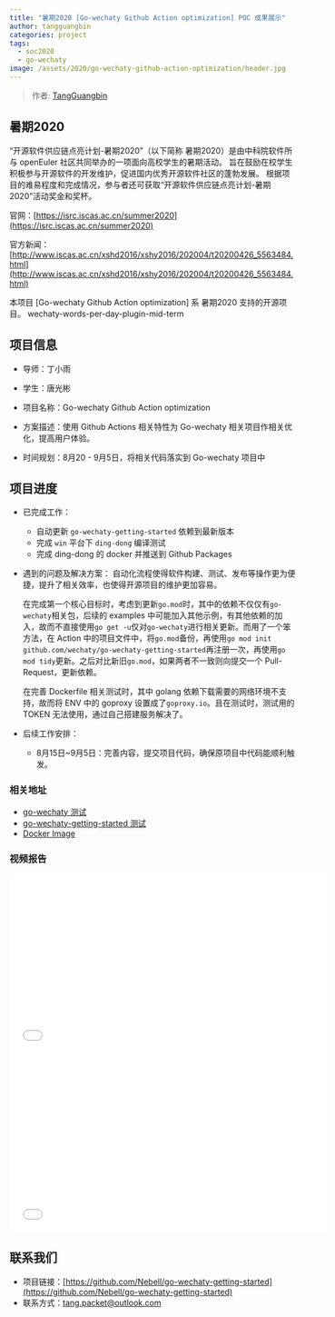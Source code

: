 ```yaml
---
title: "暑期2020 [Go-wechaty Github Action optimization] POC 成果展示"
author: tangguangbin
categories: project
tags:
  - soc2020
  - go-wechaty
image: /assets/2020/go-wechaty-github-action-optimization/header.jpg
---
```


> 作者: [TangGuangbin](https://github.com/Nebell/)

## 暑期2020

“开源软件供应链点亮计划-暑期2020”（以下简称 暑期2020）是由中科院软件所与 openEuler 社区共同举办的一项面向高校学生的暑期活动。
旨在鼓励在校学生积极参与开源软件的开发维护，促进国内优秀开源软件社区的蓬勃发展。
根据项目的难易程度和完成情况，参与者还可获取“开源软件供应链点亮计划-暑期2020”活动奖金和奖杯。

官网：[https://isrc.iscas.ac.cn/summer2020](https://isrc.iscas.ac.cn/summer2020)

官方新闻：[http://www.iscas.ac.cn/xshd2016/xshy2016/202004/t20200426_5563484.html](http://www.iscas.ac.cn/xshd2016/xshy2016/202004/t20200426_5563484.html)

本项目 [Go-wechaty Github Action optimization] 系 暑期2020 支持的开源项目。
wechaty-words-per-day-plugin-mid-term

## 项目信息

- 导师：丁小雨
- 学生：唐光彬

- 项目名称：Go-wechaty Github Action optimization
- 方案描述：使用 Github Actions 相关特性为 Go-wechaty 相关项目作相关优化，提高用户体验。
- 时间规划：8月20 - 9月5日，将相关代码落实到 Go-wechaty 项目中

## 项目进度

- 已完成工作：
  - 自动更新 `go-wechaty-getting-started` 依赖到最新版本
  - 完成 `win` 平台下 `ding-dong` 编译测试
  - 完成 ding-dong 的 docker 并推送到 Github Packages
  
- 遇到的问题及解决方案：
  自动化流程使得软件构建、测试、发布等操作更为便捷，提升了相关效率，也使得开源项目的维护更加容易。
  
  在完成第一个核心目标时，考虑到更新`go.mod`时，其中的依赖不仅仅有`go-wechaty`相关包，后续的 examples 中可能加入其他示例，有其他依赖的加入，故而不直接使用`go get -u`仅对`go-wechaty`进行相关更新。而用了一个笨方法，在 Action 中的项目文件中，将`go.mod`备份，再使用`go mod init github.com/wechaty/go-wechaty-getting-started`再注册一次，再使用`go mod tidy`更新。之后对比新旧`go.mod`，如果两者不一致则向提交一个 Pull-Request，更新依赖。
  
  在完善 Dockerfile 相关测试时，其中 golang 依赖下载需要的网络环境不支持，故而将 ENV 中的 goproxy 设置成了`goproxy.io`。且在测试时，测试用的 TOKEN 无法使用，通过自己搭建服务解决了。
  
- 后续工作安排：
  
  - 8月15日~9月5日：完善内容，提交项目代码，确保原项目中代码能顺利触发。

### 相关地址

- [go-wechaty 测试](https://github.com/Nebell/go-wechaty)
- [go-wechaty-getting-started 测试](https://github.com/Nebell/go-wechaty-getting-started)
- [Docker Image](https://github.com/Nebell/go-wechaty-getting-started/packages/322606)

### 视频报告

<iframe width="560" height="315" src="//player.bilibili.com/player.html?aid=926781806&bvid=BV13T4y1L748&cid=227497146&page=1" scrolling="no"  frameborder="0" allowfullscreen="true"> </iframe>

<iframe width="560" height="315" src="//player.bilibili.com/player.html?aid=371800597&bvid=BV1qZ4y1K7Mh&cid=227500615&page=1" scrolling="no" frameborder="0"  allowfullscreen="true"> </iframe>

## 联系我们

- 项目链接：[https://github.com/Nebell/go-wechaty-getting-started](https://github.com/Nebell/go-wechaty-getting-started)
- 联系方式：[tang.packet@outlook.com](tang.packet@outlook.com)
